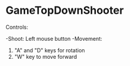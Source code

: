 # GameTopDownShooter

Controls:

-Shoot: Left mouse button
-Movement:
1) "A" and "D" keys for rotation
2) "W" key to move forward
